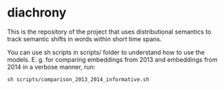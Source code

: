 # diachrony
This is the repository of the project that uses distributional semantics to track semantic shifts in words within short time spans.

You can use sh scripts in scripts/ folder to understand how to use the models.
E. g. for comparing embeddings from 2013 and embeddings from 2014 in a verbose manner, run:
```
sh scripts/comparison_2013_2014_informative.sh
```
